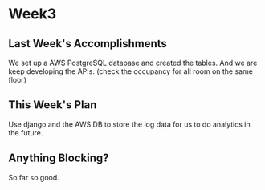 # Week3
## Last Week's Accomplishments
We set up a AWS PostgreSQL database and created the tables. And we are keep developing the APIs.
(check the occupancy for all room on the same floor)

## This Week's Plan
Use django and the AWS DB to store the log data for us to do analytics in the future.

## Anything Blocking?
So far so good.
